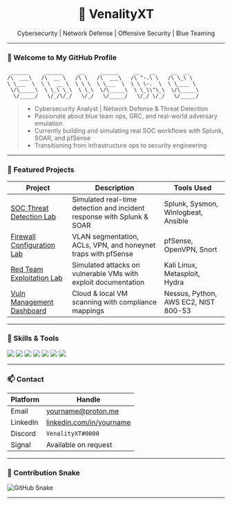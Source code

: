 <!-- GitHub Profile README -->

<h1 align="center">🧠 VenalityXT</h1>
<p align="center">Cybersecurity | Network Defense | Offensive Security | Blue Teaming</p>

---

### 👋 Welcome to My GitHub Profile

```
 ______     ______     __     ______     __   __     __  __    
/\  ___\   /\  __ \   /\ \   /\  ___\   /\ "-.\ \   /\ \_\ \   
\ \___  \  \ \  __ \  \ \ \  \ \___  \  \ \ \-.  \  \ \____ \  
 \/\_____\  \ \_\ \_\  \ \_\  \/\_____\  \ \_\\"\_\  \/\_____\ 
  \/_____/   \/_/\/_/   \/_/   \/_____/   \/_/ \/_/   \/_____/ 
```

> - Cybersecurity Analyst | Network Defense & Threat Detection  
> - Passionate about blue team ops, GRC, and real-world adversary emulation  
> - Currently building and simulating real SOC workflows with Splunk, SOAR, and pfSense  
> - Transitioning from infrastructure ops to security engineering  

---

### 🧪 Featured Projects

| Project | Description | Tools Used |
|--------|-------------|------------|
| [SOC Threat Detection Lab](https://github.com/yourusername/SOC-Lab) | Simulated real-time detection and incident response with Splunk & SOAR | Splunk, Sysmon, Winlogbeat, Ansible |
| [Firewall Configuration Lab](https://github.com/yourusername/Firewall-Lab) | VLAN segmentation, ACLs, VPN, and honeynet traps with pfSense | pfSense, OpenVPN, Snort |
| [Red Team Exploitation Lab](https://github.com/yourusername/Red-Team-Lab) | Simulated attacks on vulnerable VMs with exploit documentation | Kali Linux, Metasploit, Hydra |
| [Vuln Management Dashboard](https://github.com/yourusername/Vuln-Dashboard) | Cloud & local VM scanning with compliance mappings | Nessus, Python, AWS EC2, NIST 800-53 |

---

### 🧠 Skills & Tools

<p align="left">
  <img src="https://img.shields.io/badge/SIEM-Splunk-blue?logo=splunk">
  <img src="https://img.shields.io/badge/Scripting-Python-blue?logo=python">
  <img src="https://img.shields.io/badge/Infrastructure-pfSense-red">
  <img src="https://img.shields.io/badge/Compliance-NIST%20800--53-green">
  <img src="https://img.shields.io/badge/Threat%20Intel-MITRE%20ATT%26CK-lightgrey">
  <img src="https://img.shields.io/badge/SOAR-Playbooks-critical">
  <img src="https://img.shields.io/badge/Red%20Teaming-Kali--Metasploit-black">
</p>

---

### 📫 Contact

| Platform | Handle |
|---------|--------|
| Email | [yourname@proton.me](mailto:yourname@proton.me) |
| LinkedIn | [linkedin.com/in/yourname](https://linkedin.com/in/yourname) |
| Discord | `VenalityXT#0000` |
| Signal | Available on request |

---

### 🐍 Contribution Snake

<picture>
  <source media="(prefers-color-scheme: dark)" srcset="https://VenalityXT.github.io/VenalityXT/github-contribution-grid-snake-dark.svg" />
  <source media="(prefers-color-scheme: light)" srcset="https://VenalityXT.github.io/VenalityXT/github-contribution-grid-snake.svg" />
  <img alt="GitHub Snake" src="https://VenalityXT.github.io/VenalityXT/github-contribution-grid-snake.svg" />
</picture>

---

<!-- End of README -->

